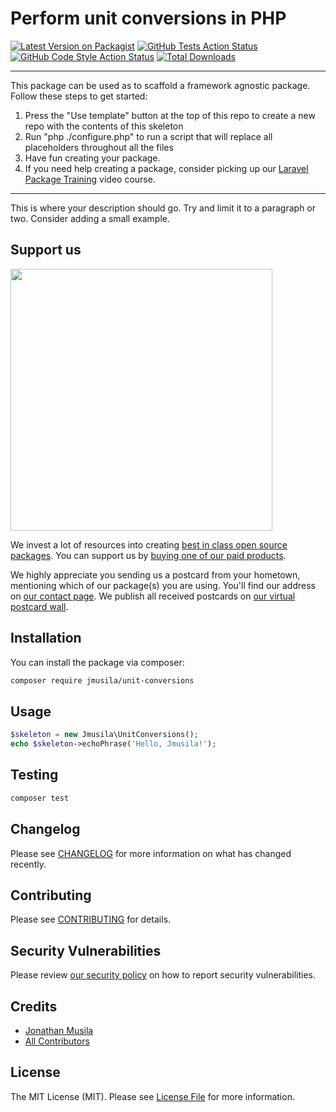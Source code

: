 # Perform unit conversions in PHP

[![Latest Version on Packagist](https://img.shields.io/packagist/v/jmusila/unit-conversions.svg?style=flat-square)](https://packagist.org/packages/jmusila/unit-conversions)
[![GitHub Tests Action Status](https://img.shields.io/github/workflow/status/jmusila/unit-conversions/run-tests?label=tests)](https://github.com/jmusila/unit-conversions/actions?query=workflow%3ATests+branch%3Amaster)
[![GitHub Code Style Action Status](https://img.shields.io/github/workflow/status/jmusila/unit-conversions/Check%20&%20fix%20styling?label=code%20style)](https://github.com/jmusila/unit-conversions/actions?query=workflow%3A"Check+%26+fix+styling"+branch%3Amaster)
[![Total Downloads](https://img.shields.io/packagist/dt/jmusila/unit-conversions.svg?style=flat-square)](https://packagist.org/packages/jmusila/unit-conversions)
 
---
This package can be used as to scaffold a framework agnostic package. Follow these steps to get started:

1. Press the "Use template" button at the top of this repo to create a new repo with the contents of this skeleton
2. Run "php ./configure.php" to run a script that will replace all placeholders throughout all the files
3. Have fun creating your package.
4. If you need help creating a package, consider picking up our <a href="https://laravelpackage.training">Laravel Package Training</a> video course.
---

This is where your description should go. Try and limit it to a paragraph or two. Consider adding a small example.

## Support us

[<img src="https://github-ads.s3.eu-central-1.amazonaws.com/unit-conversions.jpg?t=1" width="419px" />](https://spatie.be/github-ad-click/unit-conversions)

We invest a lot of resources into creating [best in class open source packages](https://spatie.be/open-source). You can support us by [buying one of our paid products](https://spatie.be/open-source/support-us).

We highly appreciate you sending us a postcard from your hometown, mentioning which of our package(s) you are using. You'll find our address on [our contact page](https://spatie.be/about-us). We publish all received postcards on [our virtual postcard wall](https://spatie.be/open-source/postcards).

## Installation

You can install the package via composer:

```bash
composer require jmusila/unit-conversions
```

## Usage

```php
$skeleton = new Jmusila\UnitConversions();
echo $skeleton->echoPhrase('Hello, Jmusila!');
```

## Testing

```bash
composer test
```

## Changelog

Please see [CHANGELOG](CHANGELOG.md) for more information on what has changed recently.

## Contributing

Please see [CONTRIBUTING](.github/CONTRIBUTING.md) for details.

## Security Vulnerabilities

Please review [our security policy](../../security/policy) on how to report security vulnerabilities.

## Credits

- [Jonathan Musila](https://github.com/jmusila)
- [All Contributors](../../contributors)

## License

The MIT License (MIT). Please see [License File](LICENSE.md) for more information.
